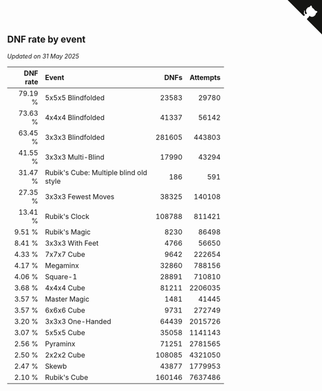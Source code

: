 ## DNF rate by event

*Updated on 31 May 2025*

| DNF rate | Event | DNFs | Attempts |
| ---: | :--- | ---: | ---: |
| 79.19 % | 5x5x5 Blindfolded | 23583 | 29780 |
| 73.63 % | 4x4x4 Blindfolded | 41337 | 56142 |
| 63.45 % | 3x3x3 Blindfolded | 281605 | 443803 |
| 41.55 % | 3x3x3 Multi-Blind | 17990 | 43294 |
| 31.47 % | Rubik's Cube: Multiple blind old style | 186 | 591 |
| 27.35 % | 3x3x3 Fewest Moves | 38325 | 140108 |
| 13.41 % | Rubik's Clock | 108788 | 811421 |
| 9.51 % | Rubik's Magic | 8230 | 86498 |
| 8.41 % | 3x3x3 With Feet | 4766 | 56650 |
| 4.33 % | 7x7x7 Cube | 9642 | 222654 |
| 4.17 % | Megaminx | 32860 | 788156 |
| 4.06 % | Square-1 | 28891 | 710810 |
| 3.68 % | 4x4x4 Cube | 81211 | 2206035 |
| 3.57 % | Master Magic | 1481 | 41445 |
| 3.57 % | 6x6x6 Cube | 9731 | 272749 |
| 3.20 % | 3x3x3 One-Handed | 64439 | 2015726 |
| 3.07 % | 5x5x5 Cube | 35058 | 1141143 |
| 2.56 % | Pyraminx | 71251 | 2781565 |
| 2.50 % | 2x2x2 Cube | 108085 | 4321050 |
| 2.47 % | Skewb | 43877 | 1779953 |
| 2.10 % | Rubik's Cube | 160146 | 7637486 |


<a href="https://github.com/jonatanklosko/wca_statistics" class="github-corner" aria-label="View source on Github"><svg width="80" height="80" viewBox="0 0 250 250" style="fill:#151513; color:#fff; position: absolute; top: 0; border: 0; right: 0;" aria-hidden="true"><path d="M0,0 L115,115 L130,115 L142,142 L250,250 L250,0 Z"></path><path d="M128.3,109.0 C113.8,99.7 119.0,89.6 119.0,89.6 C122.0,82.7 120.5,78.6 120.5,78.6 C119.2,72.0 123.4,76.3 123.4,76.3 C127.3,80.9 125.5,87.3 125.5,87.3 C122.9,97.6 130.6,101.9 134.4,103.2" fill="currentColor" style="transform-origin: 130px 106px;" class="octo-arm"></path><path d="M115.0,115.0 C114.9,115.1 118.7,116.5 119.8,115.4 L133.7,101.6 C136.9,99.2 139.9,98.4 142.2,98.6 C133.8,88.0 127.5,74.4 143.8,58.0 C148.5,53.4 154.0,51.2 159.7,51.0 C160.3,49.4 163.2,43.6 171.4,40.1 C171.4,40.1 176.1,42.5 178.8,56.2 C183.1,58.6 187.2,61.8 190.9,65.4 C194.5,69.0 197.7,73.2 200.1,77.6 C213.8,80.2 216.3,84.9 216.3,84.9 C212.7,93.1 206.9,96.0 205.4,96.6 C205.1,102.4 203.0,107.8 198.3,112.5 C181.9,128.9 168.3,122.5 157.7,114.1 C157.9,116.9 156.7,120.9 152.7,124.9 L141.0,136.5 C139.8,137.7 141.6,141.9 141.8,141.8 Z" fill="currentColor" class="octo-body"></path></svg></a><style>.github-corner:hover .octo-arm{animation:octocat-wave 560ms ease-in-out}@keyframes octocat-wave{0%,100%{transform:rotate(0)}20%,60%{transform:rotate(-25deg)}40%,80%{transform:rotate(10deg)}}@media (max-width:500px){.github-corner:hover .octo-arm{animation:none}.github-corner .octo-arm{animation:octocat-wave 560ms ease-in-out}}</style>
